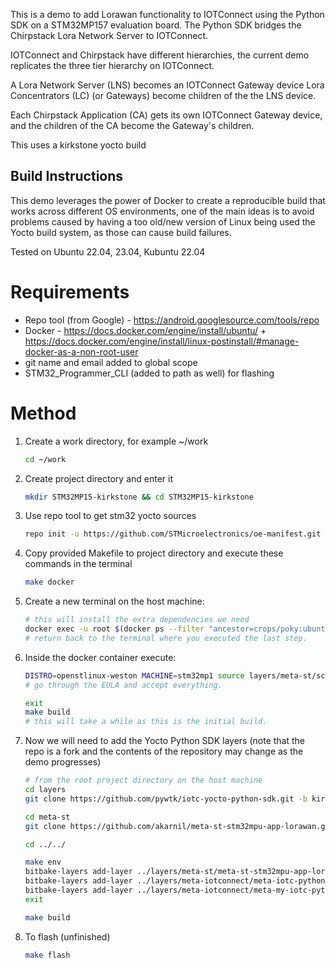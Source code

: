 This is a demo to add Lorawan functionality to IOTConnect using the Python SDK on a STM32MP157 evaluation board.
The Python SDK bridges the Chirpstack Lora Network Server to IOTConnect.

IOTConnect and Chirpstack have different hierarchies, the current demo replicates the three tier hierarchy on IOTConnect.

A Lora Network Server (LNS) becomes an IOTConnect Gateway device
Lora Concentrators (LC) (or Gateways) become children of the the LNS device.

Each Chirpstack Application (CA) gets its own IOTConnect Gateway device, and the children of the CA become the Gateway's children.

This uses a kirkstone yocto build

## Build Instructions

This demo leverages the power of Docker to create a reproducible build that works across different OS environments, one of the main ideas is to avoid problems caused by having a too old/new version of Linux being used the Yocto build system, as those can cause build failures.

Tested on Ubuntu 22.04, 23.04, Kubuntu 22.04

# Requirements
- Repo tool (from Google) - https://android.googlesource.com/tools/repo
- Docker - https://docs.docker.com/engine/install/ubuntu/ + https://docs.docker.com/engine/install/linux-postinstall/#manage-docker-as-a-non-root-user
- git name and email added to global scope
- STM32_Programmer_CLI (added to path as well) for flashing

# Method
1. Create a work directory, for example ~/work
    ```bash
    cd ~/work
    ```

2. Create project directory and enter it
    ```bash
    mkdir STM32MP15-kirkstone && cd STM32MP15-kirkstone
    ```

3. Use repo tool to get stm32 yocto sources
    ```bash
    repo init -u https://github.com/STMicroelectronics/oe-manifest.git -b refs/tags/openstlinux-5.15-yocto-kirkstone-mp1-v23.07.26 && repo sync
    ```

4.  Copy provided Makefile to project directory and execute these commands in the terminal
    ```bash
    make docker
    ```

5.  Create a new terminal on the host machine:
    ```bash
    # this will install the extra dependencies we need
    docker exec -u root $(docker ps --filter "ancestor=crops/poky:ubuntu-22.04" --format "{{.Names}}") apt-get -y install bsdmainutils libgmp-dev libmpc-dev libssl-dev python3-pip
    # return back to the terminal where you executed the last step.
    ```

6.  Inside the docker container execute: 
    ```bash
    DISTRO=openstlinux-weston MACHINE=stm32mp1 source layers/meta-st/scripts/envsetup.sh
    # go through the EULA and accept everything.
    
    exit
    make build
    # this will take a while as this is the initial build.
    ```

5.  Now we will need to add the Yocto Python SDK layers (note that the repo is a fork and the contents of the repository may change as the demo progresses)

    ```bash
    # from the root project directory on the host machine
    cd layers
    git clone https://github.com/pywtk/iotc-yocto-python-sdk.git -b kirkstone-lora meta-iotconnect

    cd meta-st
    git clone https://github.com/akarnil/meta-st-stm32mpu-app-lorawan.git -b kirkstone

    cd ../../

    make env
    bitbake-layers add-layer ../layers/meta-st/meta-st-stm32mpu-app-lorawan
    bitbake-layers add-layer ../layers/meta-iotconnect/meta-iotc-python-sdk
    bitbake-layers add-layer ../layers/meta-iotconnect/meta-my-iotc-python-sdk-example
    exit

    make build
    ```

6. To flash (unfinished)
    ```bash
    make flash
    ``````


